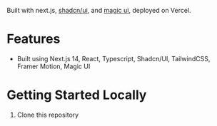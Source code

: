 

Built with next.js, [shadcn/ui](https://ui.shadcn.com/), and [magic ui](https://magicui.design/), deployed on Vercel.

# Features

- Built using Next.js 14, React, Typescript, Shadcn/UI, TailwindCSS, Framer Motion, Magic UI


# Getting Started Locally

1. Clone this repository 

